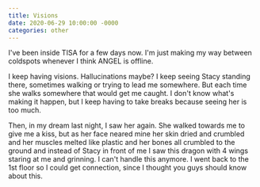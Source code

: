 ```yaml
---
title: Visions
date: 2020-06-29 10:00:00 -0000
categories: other
---
```

I've been inside TISA for a few days now. I'm just making my way between coldspots whenever I think ANGEL is offline.  

I keep having visions. Hallucinations maybe? I keep seeing Stacy standing there, sometimes walking or trying to lead me somewhere. But each time she walks somewhere that would get me caught. I don't know what's making it happen, but I keep having to take breaks because seeing her is too much.  

Then, in my dream last night, I saw her again. She walked towards me to give me a kiss, but as her face neared mine her skin dried and crumbled and her muscles melted like plastic and her bones all crumbled to the ground and instead of Stacy in front of me I saw this dragon with 4 wings staring at me and grinning. I can't handle this anymore. I went back to the 1st floor so I could get connection, since I thought you guys should know about this.
